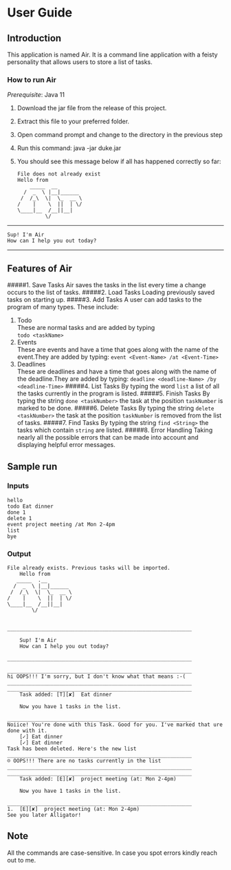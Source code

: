 # User Guide

## Introduction
This application is named Air. It is a command line application with a feisty personality  that allows users to store a list of tasks.
### How to run Air 
*Prerequisite*: Java 11

1. Download the jar file from the release of this project.
2. Extract this file to your preferred folder.
3. Open command prompt and change to the directory in the previous step
4. Run this command: java -jar duke.jar
5. You should see this message below if all has happened correctly so far:

   ```
   File does not already exist
   Hello from
       _____  __        
     /  _  \ |__|______ 
    /  /_\  \|  \_  __ \
   /    |    \  ||  | \/
   \____|__  /__||__|   
            \/           
   ```
____________________________________________________________

	Sup! I'm Air
	How can I help you out today?

____________________________________________________________

## Features of Air
#####1. Save Tasks
Air saves the tasks in the  list every time a change occurs to the list of tasks.
#####2. Load Tasks
Loading previously saved tasks on starting up.
#####3. Add Tasks
A user can add tasks to the program of many types. These include:
   1. Todo\
   These are normal tasks and are added by typing\
   `todo <taskName>`
   2. Events\
   These are events and have a time that goes along with the name of the event.They are added by typing:
   `event <Event-Name> /at <Event-Time>`
   3. Deadlines\
   These are deadlines and have a time that goes along with the name of the deadline.They are added by typing:
   `deadline <deadline-Name> /by <deadline-Time>`
#####4. List Tasks
By typing the word `list` a list of all the tasks currently in the program is listed.
#####5. Finish Tasks
By typing the string `done <taskNumber>` the task at the position `taskNumber` is marked to be done.
#####6. Delete Tasks
By typing the string `delete <taskNumber>` the task at the position `taskNumber` is removed from the list of tasks.
#####7. Find Tasks
By typing the string `find <String>` the tasks which contain `string` are listed.
#####8. Error Handling
Taking nearly all the possible errors that can be made into account and displaying helpful error messages.
## Sample run
### Inputs
```
hello
todo Eat dinner
done 1
delete 1
event project meeting /at Mon 2-4pm
list
bye
```
### Output
```
File already exists. Previous tasks will be imported.
	Hello from
   _____  .__        
  /  _  \ |__|______ 
 /  /_\  \|  \_  __ \
/    |    \  ||  | \/
\____|__  /__||__|   
        \/           


____________________________________________________________

	Sup! I'm Air
	How can I help you out today?

____________________________________________________________

____________________________________________________________
hi OOPS!!! I'm sorry, but I don't know what that means :-(
____________________________________________________________
____________________________________________________________
	Task added:	[T][✘]	Eat dinner

	Now you have 1 tasks in the list.

____________________________________________________________
Noiice! You're done with this Task. Good for you. I've marked that ure done with it.
	[✓]	Eat dinner
	[✓]	Eat dinner
Task has been deleted. Here's the new list
____________________________________________________________
☹ OOPS!!! There are no tasks currently in the list
____________________________________________________________
____________________________________________________________
	Task added:	[E][✘]	project meeting (at: Mon 2-4pm)

	Now you have 1 tasks in the list.

____________________________________________________________
1.  [E][✘]	project meeting (at: Mon 2-4pm)
See you later Alligator!

````
## Note
All the commands are case-sensitive. In case you spot errors kindly reach out to me.

